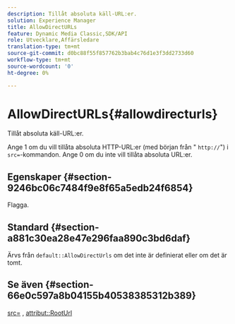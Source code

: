 ```yaml
---
description: Tillåt absoluta käll-URL:er.
solution: Experience Manager
title: AllowDirectURLs
feature: Dynamic Media Classic,SDK/API
role: Utvecklare,Affärsledare
translation-type: tm+mt
source-git-commit: d0bc88f55f857762b3bab4c76d1e3f3dd2733d60
workflow-type: tm+mt
source-wordcount: '0'
ht-degree: 0%

---
```



# AllowDirectURLs{#allowdirecturls}

Tillåt absoluta käll-URL:er.

Ange 1 om du vill tillåta absoluta HTTP-URL:er (med början från &quot; `http://`&quot;) i `src=`-kommandon. Ange 0 om du inte vill tillåta absoluta URL:er.

## Egenskaper {#section-9246bc06c7484f9e8f65a5edb24f6854}

Flagga.

## Standard {#section-a881c30ea28e47e296faa890c3bd6daf}

Ärvs från `default::AllowDirectUrls` om det inte är definierat eller om det är tomt.

## Se även {#section-66e0c597a8b04155b40538385312b389}

[src=](../../../../../ir-api/http-protocol/image-rendering-api-ref/c-ir-http-protocol-ref/c-ir-http-protocol-command-reference/r-ir-src.md#reference-62c98abad22149d68d405ed6aaff8272) ,  [attribut::RootUrl](../../../../../ir-api/material-cat/image-rendering-api-ref/c-ir-material-catalog/c-ir-attributes-reference/r-ir-rooturl.md#reference-b8d706a573814802bd6794223cc78402)

